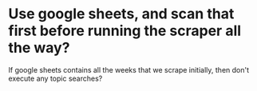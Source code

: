 # Use google sheets, and scan that first before running the scraper all the way?
If google sheets contains all the weeks that we scrape initially, then don't execute any topic searches? 